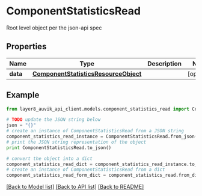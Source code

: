 # ComponentStatisticsRead

Root level object per the json-api spec

## Properties
Name | Type | Description | Notes
------------ | ------------- | ------------- | -------------
**data** | [**ComponentStatisticsResourceObject**](ComponentStatisticsResourceObject.md) |  | [optional] 

## Example

```python
from layer8_auvik_api_client.models.component_statistics_read import ComponentStatisticsRead

# TODO update the JSON string below
json = "{}"
# create an instance of ComponentStatisticsRead from a JSON string
component_statistics_read_instance = ComponentStatisticsRead.from_json(json)
# print the JSON string representation of the object
print ComponentStatisticsRead.to_json()

# convert the object into a dict
component_statistics_read_dict = component_statistics_read_instance.to_dict()
# create an instance of ComponentStatisticsRead from a dict
component_statistics_read_form_dict = component_statistics_read.from_dict(component_statistics_read_dict)
```
[[Back to Model list]](../README.md#documentation-for-models) [[Back to API list]](../README.md#documentation-for-api-endpoints) [[Back to README]](../README.md)


